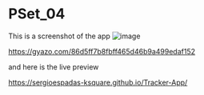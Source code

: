 # PSet_04

This is a screenshot of the app
![image](https://user-images.githubusercontent.com/125910030/229247115-e5ca7af1-fdb6-408e-a6b0-7094fc9d8244.png)

https://gyazo.com/86d5ff7b8fbff465d46b9a499edaf152

and here is the live preview

https://sergioespadas-ksquare.github.io/Tracker-App/
